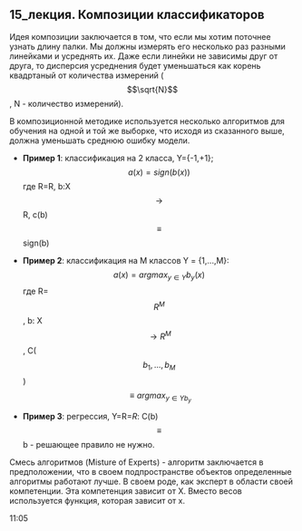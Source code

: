 ## 15_лекция. Композиции классификаторов

Идея композиции заключается в том, что если мы хотим поточнее узнать длину палки. Мы должны измерять его несколько раз разными линейками и усреднять их. Даже если линейки не зависимы друг от друга, то дисперсия усреднения будет уменьшаться как корень квадртаный от количества измерений ($$\sqrt{N}$$, N - количество измерений). 

В композиционной методике используется несколько алгоритмов для обучения на одной и той же выборке, что исходя из сказанного выше, должна уменьшать среднюю ошибку модели. 

* **Пример 1**: классификация на 2 класса, Y={-1,+1};
    $$a(x)=sign(b(x))$$
где R=R, b:X $$\rightarrow$$ R, c(b)$$\equiv$$sign(b)

* **Пример 2**: классификация на M классов Y = {1,...,M}:
    $$a(x)=argmax_{y\in Y}b_{y}(x)$$
где R=$$R^{M}$$, b: X $$\rightarrow R^{M}$$, C($$b_{1},...,b_{M}$$)$$\equiv argmax_{y\in Y b_{y}}$$

* **Пример 3**: регрессия, Y=R=*R*:
    C(b)$$\equiv$$b - решающее правило не нужно. 

Смесь алгоритмов (Misture of Experts) - алгоритм заключается в предположении, что в своем подпространстве объектов определенные алгоритмы работают лучше. В своем роде, как эксперт в области своей компетенции. Эта компетенция зависит от X. Вместо весов используется функция, которая зависит от x. 

11:05